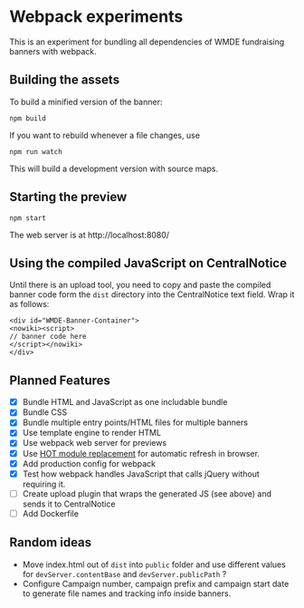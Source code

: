 # Webpack experiments

This is an experiment for bundling all dependencies of WMDE fundraising banners with webpack.

## Building the assets
To build a minified version of the banner:

    npm build

If you want to rebuild whenever a file changes, use

    npm run watch

This will build a development version with source maps.

## Starting the preview

    npm start

The web server is at http://localhost:8080/

## Using the compiled JavaScript on CentralNotice

Until there is an upload tool, you need to copy and paste the compiled banner code form the `dist` directory into the CentralNotice text field. Wrap it as follows:

    <div id="WMDE-Banner-Container">
    <nowiki><script>
    // banner code here
    </script></nowiki>
    </div>

## Planned Features
- [x] Bundle HTML and JavaScript as one includable bundle
- [x] Bundle CSS
- [x] Bundle multiple entry points/HTML files for multiple banners
- [x] Use template engine to render HTML
- [x] Use webpack web server for previews
- [x] Use [HOT module replacement](https://webpack.js.org/guides/hot-module-replacement/) for automatic refresh in browser.
- [x] Add production config for webpack
- [x] Test how webpack handles JavaScript that calls jQuery without requiring it.
- [ ] Create upload plugin that wraps the generated JS (see above) and sends it to CentralNotice
- [ ] Add Dockerfile

## Random ideas
* Move index.html out of `dist` into `public` folder and use different values for `devServer.contentBase` and `devServer.publicPath` ?
* Configure Campaign number, campaign prefix and campaign start date to generate file names and tracking info inside banners.

